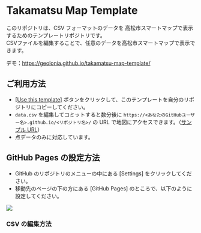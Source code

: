 # Takamatsu Map Template

このリポジトリは、CSV フォーマットのデータを 高松市スマートマップで表示するためのテンプレートリポジトリです。  
CSVファイルを編集することで、任意のデータを高松市スマートマップで表示できます。

デモ：https://geolonia.github.io/takamatsu-map-template/


## ご利用方法

* [[Use this template]](https://github.com/geolonia/takamatsu-map-template/generate) ボタンをクリックして、このテンプレートを自分のリポジトリにコピーしてください。
* `data.csv` を編集してコミットすると数分後に `https://<あなたのGitHubユーザー名>.github.io/<リポジトリ名>/` の URL で地図にアクセスできます。（[サンプル URL](https://geolonia.github.io/takamatsu-map-template)）
* 点データのみに対応しています。

## GitHub Pages の設定方法

* GitHub のリポジトリのメニューの中にある [Settings] をクリックしてください。
* 移動先のページの下の方にある [GitHub Pages] のところで、以下のように設定してください。

![](https://www.evernote.com/l/ABXqA26fEitDNZG6KDxX-Os6Qb8gciGRKSYB/image.png)

### CSV の編集方法
